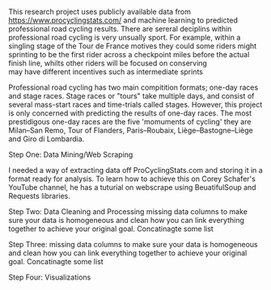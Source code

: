 This research project uses publicly available data from https://www.procyclingstats.com/ and machine learning to predicted professional road cycling results. There are sereral deciplins within professional road cycling is very unsually sport. For example, within a singling stage of the Tour de France motives they could some riders might sprinting to be the first rider across a checkpoint miles before the actual finish line, whilts other riders will be focused on conserving    
may have different incentives such as intermediate sprints 

Professional road cycling has two main compitition formats; one-day races and stage races. Stage races or "tours" take multiple days, and consist of several mass-start races and time-trials called stages. However, this project is only concerned with predicting the results of one-day races. The most prestidigous one-day races are the five 'momuments of cycling' they are Milan–San Remo, Tour of Flanders, Paris–Roubaix, Liège–Bastogne–Liège and Giro di Lombardia. 


Step One: Data Mining/Web Scraping

I needed a way of extracting data off ProCyclingStats.com and storing it in a format ready for analysis. To learn how to achieve this on Corey Schafer's YouTube channel, he has a tuturial on webscrape using BeuatifulSoup and Requests libraries.  

 
Step Two: Data Cleaning and Processing 
missing data
columns to make sure your data is homogeneous and clean
how you can link everything together to achieve your original goal.
Concatinagte some list


Step Three: 
missing data
columns to make sure your data is homogeneous and clean
how you can link everything together to achieve your original goal.
Concatinagte some list


Step Four:
Visualizations



